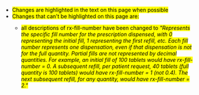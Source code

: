 
- <mark>Changes are highlighted in the text on this page when possible
- <mark>Changes that can't be highlighted on this page are:
    - <mark>all descriptions of rx-fill-number have been changed to _"Represents the specific fill number for the prescription dispensed, with 0 representing the initial fill, 1 representing the first refill, etc. Each fill number represents one dispensation, even if that dispensation is not for the full quantity. Partial fills are not represented by decimal quantities. For example, an initial fill of 100 tablets would have rx-fill-number = 0. A subsequent refill, per patient request, 40 tablets (full quantity is 100 tablets) would have rx-fill-number = 1 (not 0.4). The next subsequent refill, for any quantity, would have rx-fill-number = 2."_